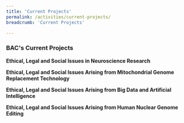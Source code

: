 ```yaml
---
title: 'Current Projects'
permalink: /activities/current-projects/
breadcrumb: 'Current Projects'

---
```


### BAC's Current Projects 

**Ethical, Legal and Social Issues in Neuroscience Research**

**Ethical, Legal and Social Issues Arising from Mitochondrial Genome Replacement Technology**

**Ethical, Legal and Social Issues Arising from Big Data and Artificial Intelligence**

**Ethical, Legal and Social Issues Arising from Human Nuclear Genome Editing**
